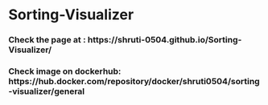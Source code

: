 # Sorting-Visualizer
<h3>Check the page at : https://shruti-0504.github.io/Sorting-Visualizer/</h3>
<h3>Check image on dockerhub: https://hub.docker.com/repository/docker/shruti0504/sorting-visualizer/general</h3>
